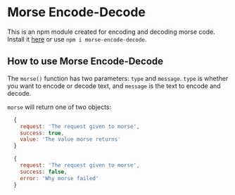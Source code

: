 # Morse Encode-Decode

This is an npm module created for encoding and decoding morse code. Install it [here](https://www.npmjs.com/package/morse-encode-decode) or use `npm i morse-encode-decode`.

## How to use Morse Encode-Decode

The `morse()` function has two parameters: `type` and `message`. `type` is whether you want to encode or decode text, and `message` is the text to encode and decode.

`morse` will return one of two objects:

```js
  {
    request: 'The request given to morse',
    success: true,
    value: 'The value morse returns'
  }
```

```js
  {
    request: 'The request given to morse',
    success: false,
    error: 'Why morse failed'
  }
```
